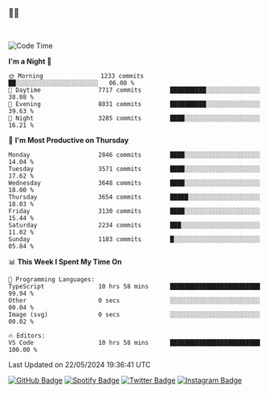 ### 🤙🍺

<!-- <a href="https://github-readme-stats.vercel.app/api?username=hzak2xx&count_private=true&show_icons=true&theme=dracula">
  <img align="center" src="https://github-readme-stats.vercel.app/api?username=hzak2xx&count_private=true&show_icons=true&theme=dracula" />
</a>
</br> -->
</br>

<!--START_SECTION:waka-->
![Code Time](http://img.shields.io/badge/Code%20Time-3%2C332%20hrs%2032%20mins-blue)

**I'm a Night 🦉** 

```text
🌞 Morning                1233 commits        ██░░░░░░░░░░░░░░░░░░░░░░░   06.08 % 
🌆 Daytime                7717 commits        ██████████░░░░░░░░░░░░░░░   38.08 % 
🌃 Evening                8031 commits        ██████████░░░░░░░░░░░░░░░   39.63 % 
🌙 Night                  3285 commits        ████░░░░░░░░░░░░░░░░░░░░░   16.21 % 
```
📅 **I'm Most Productive on Thursday** 

```text
Monday                   2846 commits        ████░░░░░░░░░░░░░░░░░░░░░   14.04 % 
Tuesday                  3571 commits        ████░░░░░░░░░░░░░░░░░░░░░   17.62 % 
Wednesday                3648 commits        ████░░░░░░░░░░░░░░░░░░░░░   18.00 % 
Thursday                 3654 commits        █████░░░░░░░░░░░░░░░░░░░░   18.03 % 
Friday                   3130 commits        ████░░░░░░░░░░░░░░░░░░░░░   15.44 % 
Saturday                 2234 commits        ███░░░░░░░░░░░░░░░░░░░░░░   11.02 % 
Sunday                   1183 commits        █░░░░░░░░░░░░░░░░░░░░░░░░   05.84 % 
```


📊 **This Week I Spent My Time On** 

```text
💬 Programming Languages: 
TypeScript               10 hrs 58 mins      █████████████████████████   99.94 % 
Other                    0 secs              ░░░░░░░░░░░░░░░░░░░░░░░░░   00.04 % 
Image (svg)              0 secs              ░░░░░░░░░░░░░░░░░░░░░░░░░   00.02 % 

🔥 Editors: 
VS Code                  10 hrs 58 mins      █████████████████████████   100.00 % 
```


 Last Updated on 22/05/2024 19:36:41 UTC
<!--END_SECTION:waka-->

[![GitHub Badge](https://img.shields.io/badge/GitHub-100000?style=for-the-badge&logo=github&logoColor=white)](https://github.com/hzak2xx)
[![Spotify Badge](https://img.shields.io/badge/Spotify-1ED760?&style=for-the-badge&logo=spotify&logoColor=white)](https://open.spotify.com/user/uf90s6sbbh75a1mt44clkhkvf)
[![Twitter Badge](https://img.shields.io/badge/Twitter-1DA1F2?style=for-the-badge&logo=twitter&logoColor=white)](https://twitter.com/hzak2xx)
[![Instagram Badge](https://img.shields.io/badge/Instagram-E4405F?style=for-the-badge&logo=instagram&logoColor=white)](https://www.instagram.com/hzak2xx/)
